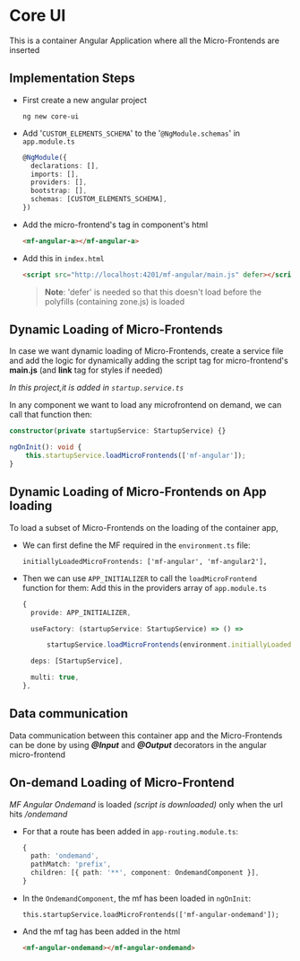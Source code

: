 # Core UI

This is a container Angular Application where all the Micro-Frontends are inserted

## Implementation Steps

- First create a new angular project

  `ng new core-ui`

- Add '`CUSTOM_ELEMENTS_SCHEMA`' to the '`@NgModule.schemas`' in `app.module.ts`

  ```typescript
  @NgModule({
  	declarations: [],
  	imports: [],
  	providers: [],
  	bootstrap: [],
  	schemas: [CUSTOM_ELEMENTS_SCHEMA],
  })
  ```

- Add the micro-frontend's tag in component's html

  ```html
  <mf-angular-a></mf-angular-a>
  ```

- Add this in `index.html`
  ```html
  <script src="http://localhost:4201/mf-angular/main.js" defer></script>
  ```
  > **Note**: 'defer' is needed so that this doesn't load before the polyfills (containing zone.js) is loaded

## Dynamic Loading of Micro-Frontends

In case we want dynamic loading of Micro-Frontends, create a service file and add the logic for dynamically adding the script tag for micro-frontend's **main.js** (and **link** tag for styles if needed)

_In this project,it is added in `startup.service.ts`_

In any component we want to load any microfrontend on demand, we can call that function then:

```typescript
constructor(private startupService: StartupService) {}

ngOnInit(): void {
	this.startupService.loadMicroFrontends(['mf-angular']);
}
```

## Dynamic Loading of Micro-Frontends on App loading

To load a subset of Micro-Frontends on the loading of the container app,

- We can first define the MF required in the `environment.ts` file:

  ```
  initiallyLoadedMicroFrontends: ['mf-angular', 'mf-angular2'],
  ```

- Then we can use `APP_INITIALIZER` to call the `loadMicroFrontend`  
  function for them:
  Add this in the providers array of `app.module.ts`

  ```typescript
  {
  	provide: APP_INITIALIZER,

  	useFactory: (startupService: StartupService) => () =>

  		startupService.loadMicroFrontends(environment.initiallyLoadedMicroFrontends),

  	deps: [StartupService],

  	multi: true,
  },
  ```

## Data communication

Data communication between this container app and the Micro-Frontends can be done by using **_@Input_** and **_@Output_** decorators in the angular micro-frontend

## On-demand Loading of Micro-Frontend

_MF Angular Ondemand_ is loaded _(script is downloaded)_ only when the url hits _/ondemand_

- For that a route has been added in `app-routing.module.ts`:

  ```typescript
  {
  	path: 'ondemand',
  	pathMatch: 'prefix',
  	children: [{ path: '**', component: OndemandComponent }],
  }
  ```

- In the `OndemandComponent`, the mf has been loaded in `ngOnInit`:

  ```
  this.startupService.loadMicroFrontends(['mf-angular-ondemand']);
  ```

- And the mf tag has been added in the html

  ```html
  <mf-angular-ondemand></mf-angular-ondemand>
  ```
